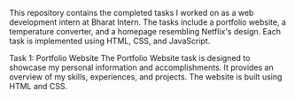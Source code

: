 This repository contains the completed tasks I worked on as a web development intern at Bharat Intern. The tasks include a portfolio website, a temperature converter, and a homepage resembling Netflix's design. Each task is implemented using HTML, CSS, and JavaScript.

Task 1: Portfolio Website
The Portfolio Website task is designed to showcase my personal information and accomplishments. It provides an overview of my skills, experiences, and projects. The website is built using HTML and CSS.


